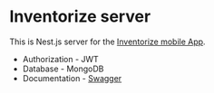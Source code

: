 # Inventorize server

This is Nest.js server for the [Inventorize mobile App](https://github.com/denerator/inventorize-mobile).

- Authorization - JWT
- Database - MongoDB
- Documentation - [Swagger](https://inventorize.herokuapp.com/api/)
